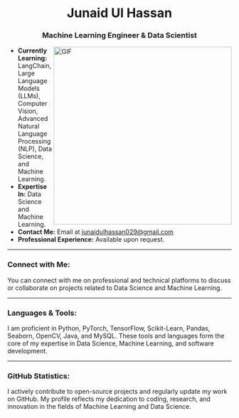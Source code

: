 <h1 align="center">Junaid Ul Hassan</h1>
<h3 align="center">Machine Learning Engineer & Data Scientist</h3>





<img align="right" alt="GIF" width="400" src="https://user-images.githubusercontent.com/74038190/212750147-854a394f-fee9-4080-9770-78a4b7ece53f.gif">

- **Currently Learning:** LangChain, Large Language Models (LLMs), Computer Vision, Advanced Natural Language Processing (NLP), Data Science, and Machine Learning.  
- **Expertise In:** Data Science and Machine Learning.  
- **Contact Me:** Email at junaidulhassan029@gmail.com  
- **Professional Experience:** Available upon request.
  
---


<h3 align="left">Connect with Me:</h3>
<p align="left">You can connect with me on professional and technical platforms to discuss or collaborate on projects related to Data Science and Machine Learning.</p>

---

<h3 align="left">Languages & Tools:</h3>
<p align="left">
I am proficient in Python, PyTorch, TensorFlow, Scikit-Learn, Pandas, Seaborn, OpenCV, Java, and MySQL. These tools and languages form the core of my expertise in Data Science, Machine Learning, and software development.
</p>

---

<h3 align="left">GitHub Statistics:</h3>
<p>
I actively contribute to open-source projects and regularly update my work on GitHub. My profile reflects my dedication to coding, research, and innovation in the fields of Machine Learning and Data Science.
</p>
